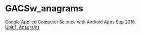 # GACSw_anagrams
Google Applied Computer Science with Android Apps Sep 2016.<br />
[Unit 1. Anagrams](https://cswithandroid.withgoogle.com)

